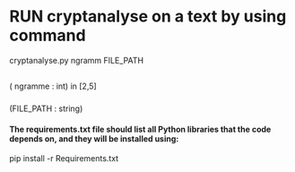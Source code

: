 # RUN cryptanalyse on a text by using command
cryptanalyse.py              ngramm            FILE_PATH
##
( ngramme : int) in [2,5]
###
(FILE_PATH : string)

#### The requirements.txt file should list all Python libraries that the code depends on, and they will be installed using:
pip install -r Requirements.txt